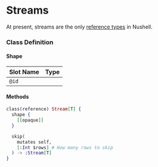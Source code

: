 # Streams

At present, streams are the only [reference types](value-vs.-reference.md#reference-semantics) in Nushell.

### Class Definition

#### Shape

| Slot Name | Type |
| :--- | :--- |
| `@id` |  |

#### Methods

```elixir
class(reference) Stream[T] {
  shape {
    [[opaque]]
  }

  skip(
    mutates self,
    [:Int $rows] # How many rows to skip
  ) -> :Stream[T]
}
```



